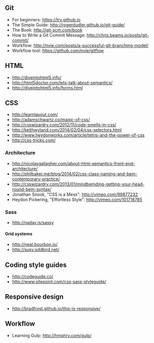 ## Git

* For beginners: https://try.github.io
* The Simple Guide: http://rogerdudler.github.io/git-guide/
* The Book: http://git-scm.com/book
* How to Write a Git Commit Message: http://chris.beams.io/posts/git-commit/
* Workflow: http://nvie.com/posts/a-successful-git-branching-model/
* Workflow tool: https://github.com/nvie/gitflow

## HTML
* http://diveintohtml5.info/
* http://html5doctor.com/lets-talk-about-semantics/
* http://diveintohtml5.info/forms.html

## CSS
* http://learnlayout.com/
* http://adamschwartz.co/magic-of-css/
* http://csswizardry.com/2012/11/code-smells-in-css/
* http://keithwyland.com/2014/02/04/css-selectors.html
* http://www.heydonworks.com/article/tetris-and-the-power-of-css
* http://css-tricks.com/

### Architecture
* http://nicolasgallagher.com/about-html-semantics-front-end-architecture/
* http://philbaker.me/blog/2014/02/css-class-naming-and-bem-contemporary-practice/
* http://csswizardry.com/2013/01/mindbemding-getting-your-head-round-bem-syntax/
* Jonathan Snook, "CSS is a Mess": http://vimeo.com/99877232
* Heydon Pickering, "Effortless Style": http://vimeo.com/101718785

### Sass
* http://nadav.is/sassy

#### Grid systems
* http://neat.bourbon.io/
* http://susy.oddbird.net/

## Coding style guides
* http://codeguide.co/
* http://www.sitepoint.com/css-sass-styleguide/

## Responsive design
* http://bradfrost.github.io/this-is-responsive/

## Workflow
* Learning Gulp: http://hmphry.com/gulp/
